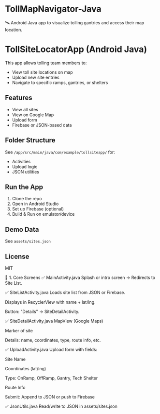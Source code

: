 # TollMapNavigator-Java
🛰️ Android Java app to visualize tolling gantries and access their map location.
# TollSiteLocatorApp (Android Java)

This app allows tolling team members to:
- View toll site locations on map
- Upload new site entries
- Navigate to specific ramps, gantries, or shelters

## Features
- View all sites
- View on Google Map
- Upload form
- Firebase or JSON-based data

## Folder Structure
See `/app/src/main/java/com/example/tollsiteapp/` for:
- Activities
- Upload logic
- JSON utilities

## Run the App
1. Clone the repo
2. Open in Android Studio
3. Set up Firebase (optional)
4. Build & Run on emulator/device

## Demo Data
See `assets/sites.json`

## License
MIT


📱 1. Core Screens
✅ MainActivity.java
Splash or intro screen → Redirects to Site List.

✅ SiteListActivity.java
Loads site list from JSON or Firebase.

Displays in RecyclerView with name + lat/lng.

Button: "Details" → SiteDetailActivity.

✅ SiteDetailActivity.java
MapView (Google Maps)

Marker of site

Details: name, coordinates, type, route info, etc.

✅ UploadActivity.java
Upload form with fields:

Site Name

Coordinates (lat/lng)

Type: OnRamp, OffRamp, Gantry, Tech Shelter

Route Info

Submit: Append to JSON or push to Firebase

✅ JsonUtils.java
Read/write to JSON in assets/sites.json

